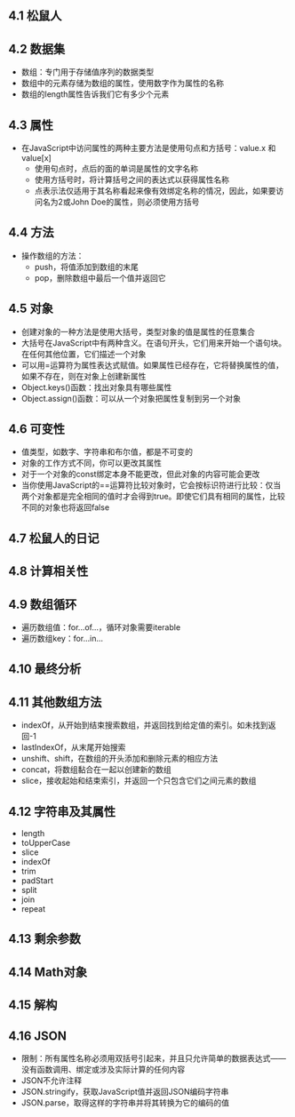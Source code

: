## 4.1 松鼠人

## 4.2 数据集
* 数组：专门用于存储值序列的数据类型
* 数组中的元素存储为数组的属性，使用数字作为属性的名称
* 数组的length属性告诉我们它有多少个元素

## 4.3 属性
* 在JavaScript中访问属性的两种主要方法是使用句点和方括号：value.x 和 value[x]
    * 使用句点时，点后的面的单词是属性的文字名称
    * 使用方括号时，将计算括号之间的表达式以获得属性名称
    * 点表示法仅适用于其名称看起来像有效绑定名称的情况，因此，如果要访问名为2或John Doe的属性，则必须使用方括号

## 4.4 方法
* 操作数组的方法：
    * push，将值添加到数组的末尾
    * pop，删除数组中最后一个值并返回它

## 4.5 对象
* 创建对象的一种方法是使用大括号，类型对象的值是属性的任意集合
* 大括号在JavaScript中有两种含义。在语句开头，它们用来开始一个语句块。在任何其他位置，它们描述一个对象
* 可以用=运算符为属性表达式赋值。如果属性已经存在，它将替换属性的值，如果不存在，则在对象上创建新属性
* Object.keys()函数：找出对象具有哪些属性
* Object.assign()函数：可以从一个对象把属性复制到另一个对象

## 4.6 可变性
* 值类型，如数字、字符串和布尔值，都是不可变的
* 对象的工作方式不同，你可以更改其属性
* 对于一个对象的const绑定本身不能更改，但此对象的内容可能会更改
* 当你使用JavaScript的==运算符比较对象时，它会按标识符进行比较：仅当两个对象都是完全相同的值时才会得到true。即使它们具有相同的属性，比较不同的对象也将返回false

## 4.7 松鼠人的日记

## 4.8 计算相关性

## 4.9 数组循环
* 遍历数组值：for...of...，循环对象需要iterable
* 遍历数组key：for...in...

## 4.10 最终分析

## 4.11 其他数组方法
* indexOf，从开始到结束搜索数组，并返回找到给定值的索引。如未找到返回-1
* lastIndexOf，从末尾开始搜索
* unshift、shift，在数组的开头添加和删除元素的相应方法
* concat，将数组黏合在一起以创建新的数组
* slice，接收起始和结束索引，并返回一个只包含它们之间元素的数组

## 4.12 字符串及其属性
* length
* toUpperCase
* slice
* indexOf
* trim
* padStart
* split
* join
* repeat

## 4.13 剩余参数

## 4.14 Math对象

## 4.15 解构

## 4.16 JSON
* 限制：所有属性名称必须用双括号引起来，并且只允许简单的数据表达式——没有函数调用、绑定或涉及实际计算的任何内容
* JSON不允许注释
* JSON.stringify，获取JavaScript值并返回JSON编码字符串
* JSON.parse，取得这样的字符串并将其转换为它的编码的值
